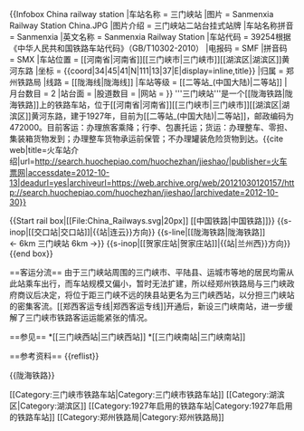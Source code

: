 {{Infobox China railway station 
|车站名称 = 三门峡站
|图片 = Sanmenxia Railway Station China.JPG
|图片介绍 = 三门峡站二站台挂式站牌
|车站名称拼音 = Sanmenxia
|英文名称 = Sanmenxia Railway Station
|车站代码 = 39254<ref>根据《中华人民共和国铁路车站代码》（GB/T10302-2010）</ref>
|电报码 = SMF
|拼音码 = SMX
|车站位置 = [[河南省|河南省]][[三门峡市|三门峡市]][[湖滨区|湖滨区]]黄河东路
|坐标 = {{coord|34|45|41|N|111|13|37|E|display=inline,title}}
|归属 = 郑州铁路局
|线路 = [[陇海线|陇海线]]
|车站等级 = [[二等站_(中国大陆)|二等站]]
|月台数目 = 2
|站台面 = 
|股道数目 = 
|网站 = 
}}
'''三门峡站'''是一个[[陇海铁路|陇海铁路]]上的铁路车站，位于[[河南省|河南省]][[三门峡市|三门峡市]][[湖滨区|湖滨区]]黄河东路，建于1927年，目前为[[二等站_(中国大陆)|二等站]]，邮政编码为472000。目前客运：办理旅客乘降；行李、包裹托运；货运：办理整车、零担、集装箱货物发到；办理整车货物承运前保管；不办理罐装危险货物到达。<ref>{{cite web|title=火车站介绍|url=http://search.huochepiao.com/huochezhan/jieshao/|publisher=火车票网|accessdate=2012-10-13|deadurl=yes|archiveurl=https://web.archive.org/web/20121030120157/http://search.huochepiao.com/huochezhan/jieshao/|archivedate=2012-10-30}}</ref>

{{Start rail box|[[File:China_Railways.svg|20px]] [[中国铁路|中国铁路]]}}
{{s-inop|[[交口站|交口站]]|{{站|连云}}方向}}
{{s-line|[[陇海铁路|陇海铁路]]<br />← 6km 三门峡站 6km →}}
{{s-inop|[[贺家庄站|贺家庄站]]|{{站|兰州西}}方向}}
{{end box}}

==客运分流==
由于三门峡站周围的三门峡市、平陆县、运城市等地的居民均需从此站乘车出行，而车站规模又偏小，暂时无法扩建，所以经郑州铁路局与三门峡政府商议后决定，将位于距三门峡不远的陕县站更名为三门峡西站，以分担三门峡站的密集客流。[[郑西客运专线|郑西客运专线]]开通后，新设三门峡南站，进一步缓解了三门峡市铁路客运运能紧张的情况。

==参见==
*[[三门峡西站|三门峡西站]]
*[[三门峡南站|三门峡南站]]

==参考资料==
{{reflist}}

{{陇海铁路}}

[[Category:三门峡市铁路车站|Category:三门峡市铁路车站]]
[[Category:湖滨区|Category:湖滨区]]
[[Category:1927年启用的铁路车站|Category:1927年启用的铁路车站]]
[[Category:郑州铁路局|Category:郑州铁路局]]